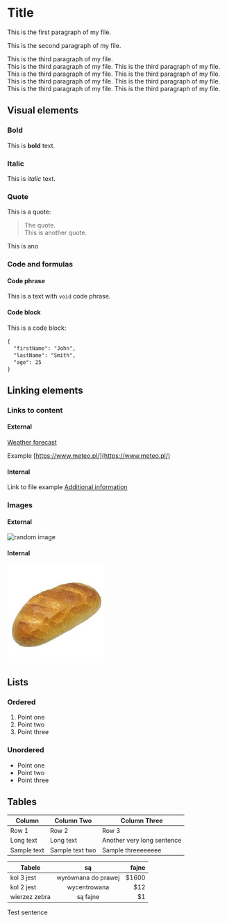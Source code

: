 # Title

This is the first paragraph of my file. 

This is the second paragraph of my file. 

This is the third paragraph of my file.  
This is the third paragraph of my file. This is the third paragraph of my file. This is the third paragraph of my file. This is the third paragraph of my file. This is the third paragraph of my file. This is the third paragraph of my file. 
This is the third paragraph of my file. 
This is the third paragraph of my file. 


## Visual elements 

### Bold 

This is **bold** text. 

### Italic

This is *italic* text. 

### Quote

This is a quote:
> The quote.  
> This is another quote. 

This is ano

### Code and formulas 

#### Code phrase

This is a text with `void` code phrase.

#### Code block

This is a code block: 

```
{
  "firstName": "John",
  "lastName": "Smith",
  "age": 25
}
```


## Linking elements

### Links to content

#### External

[Weather forecast](https://www.meteo.pl/)

Example [https://www.meteo.pl/](https://www.meteo.pl/)

#### Internal 

Link to file example [Additional information](reference.md)

### Images

#### External 

![random image](https://picsum.photos/200)

#### Internal 

![bread](bread1.jpg "Bread")


## Lists

### Ordered

1. Point one
2. Point two
3. Point three


### Unordered

* Point one
* Point two
* Point three



## Tables

| Column | Column Two | Column Three |
| ------ | ---------- | ------------ |
| Row 1 | Row 2| Row 3|
| Long text| Long text| Another very long sentence |
| Sample text | Sample text two | Sample threeeeeeee | 



| Tabele        | są                  | fajne |
| ------------- |:-------------------:| -----:|
| kol 3 jest    | wyrównana do prawej | $1600 |
| kol 2 jest    | wycentrowana        |   $12 |
| wierzez zebra | są fajne            |    $1 |

Test sentence


